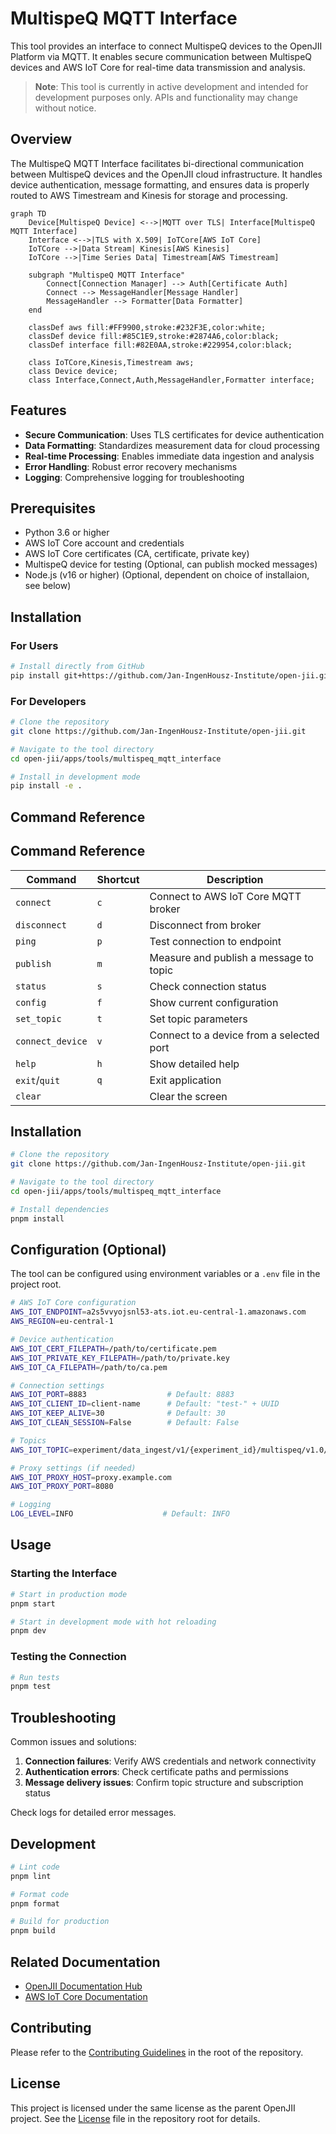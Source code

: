 # MultispeQ MQTT Interface

This tool provides an interface to connect MultispeQ devices to the OpenJII Platform via MQTT. It enables secure communication between MultispeQ devices and AWS IoT Core for real-time data transmission and analysis.

> **Note**: This tool is currently in active development and intended for development purposes only. APIs and functionality may change without notice.

## Overview

The MultispeQ MQTT Interface facilitates bi-directional communication between MultispeQ devices and the OpenJII cloud infrastructure. It handles device authentication, message formatting, and ensures data is properly routed to AWS Timestream and Kinesis for storage and processing.

```mermaid
graph TD
    Device[MultispeQ Device] <-->|MQTT over TLS| Interface[MultispeQ MQTT Interface]
    Interface <-->|TLS with X.509| IoTCore[AWS IoT Core]
    IoTCore -->|Data Stream| Kinesis[AWS Kinesis]
    IoTCore -->|Time Series Data| Timestream[AWS Timestream]

    subgraph "MultispeQ MQTT Interface"
        Connect[Connection Manager] --> Auth[Certificate Auth]
        Connect --> MessageHandler[Message Handler]
        MessageHandler --> Formatter[Data Formatter]
    end

    classDef aws fill:#FF9900,stroke:#232F3E,color:white;
    classDef device fill:#85C1E9,stroke:#2874A6,color:black;
    classDef interface fill:#82E0AA,stroke:#229954,color:black;

    class IoTCore,Kinesis,Timestream aws;
    class Device device;
    class Interface,Connect,Auth,MessageHandler,Formatter interface;
```

## Features

- **Secure Communication**: Uses TLS certificates for device authentication
- **Data Formatting**: Standardizes measurement data for cloud processing
- **Real-time Processing**: Enables immediate data ingestion and analysis
- **Error Handling**: Robust error recovery mechanisms
- **Logging**: Comprehensive logging for troubleshooting

## Prerequisites

- Python 3.6 or higher
- AWS IoT Core account and credentials
- AWS IoT Core certificates (CA, certificate, private key)
- MultispeQ device for testing (Optional, can publish mocked messages)
- Node.js (v16 or higher) (Optional, dependent on choice of installaion, see below)

## Installation

### For Users

```bash
# Install directly from GitHub
pip install git+https://github.com/Jan-IngenHousz-Institute/open-jii.git#subdirectory=apps/tools/multispeq_mqtt_interface
```

### For Developers

```bash
# Clone the repository
git clone https://github.com/Jan-IngenHousz-Institute/open-jii.git

# Navigate to the tool directory
cd open-jii/apps/tools/multispeq_mqtt_interface

# Install in development mode
pip install -e .
```

## Command Reference

## Command Reference

| Command | Shortcut | Description |
|---------|----------|-------------|
| `connect` | `c` | Connect to AWS IoT Core MQTT broker |
| `disconnect` | `d` | Disconnect from broker |
| `ping` | `p` | Test connection to endpoint |
| `publish` | `m` | Measure and publish a message to topic |
| `status` | `s` | Check connection status |
| `config` | `f` | Show current configuration |
| `set_topic` | `t` | Set topic parameters |
| `connect_device` | `v` | Connect to a device from a selected port |
| `help` | `h` | Show detailed help |
| `exit`/`quit` | `q` | Exit application |
| `clear` | | Clear the screen |

## Installation

```bash
# Clone the repository
git clone https://github.com/Jan-IngenHousz-Institute/open-jii.git

# Navigate to the tool directory
cd open-jii/apps/tools/multispeq_mqtt_interface

# Install dependencies
pnpm install
```

## Configuration (Optional)

The tool can be configured using environment variables or a `.env` file in the project root.

```bash
# AWS IoT Core configuration
AWS_IOT_ENDPOINT=a2s5vvyojsnl53-ats.iot.eu-central-1.amazonaws.com
AWS_REGION=eu-central-1

# Device authentication
AWS_IOT_CERT_FILEPATH=/path/to/certificate.pem
AWS_IOT_PRIVATE_KEY_FILEPATH=/path/to/private.key
AWS_IOT_CA_FILEPATH=/path/to/ca.pem
```

```bash
# Connection settings
AWS_IOT_PORT=8883                  # Default: 8883
AWS_IOT_CLIENT_ID=client-name      # Default: "test-" + UUID
AWS_IOT_KEEP_ALIVE=30              # Default: 30
AWS_IOT_CLEAN_SESSION=False        # Default: False

# Topics
AWS_IOT_TOPIC=experiment/data_ingest/v1/{experiment_id}/multispeq/v1.0/{sensor_id}/{protocol_id}

# Proxy settings (if needed)
AWS_IOT_PROXY_HOST=proxy.example.com
AWS_IOT_PROXY_PORT=8080

# Logging
LOG_LEVEL=INFO                    # Default: INFO
```

## Usage

### Starting the Interface

```bash
# Start in production mode
pnpm start

# Start in development mode with hot reloading
pnpm dev
```

### Testing the Connection

```bash
# Run tests
pnpm test
```

## Troubleshooting

Common issues and solutions:

1. **Connection failures**: Verify AWS credentials and network connectivity
2. **Authentication errors**: Check certificate paths and permissions
3. **Message delivery issues**: Confirm topic structure and subscription status

Check logs for detailed error messages.

## Development

```bash
# Lint code
pnpm lint

# Format code
pnpm format

# Build for production
pnpm build
```

## Related Documentation

- [OpenJII Documentation Hub](https://docs.openjii.org)
- [AWS IoT Core Documentation](https://docs.aws.amazon.com/iot/latest/developerguide/what-is-aws-iot.html)

## Contributing

Please refer to the [Contributing Guidelines](../../../CONTRIBUTING.md) in the root of the repository.

## License

This project is licensed under the same license as the parent OpenJII project. See the [License](../../../LICENSE) file in the repository root for details.